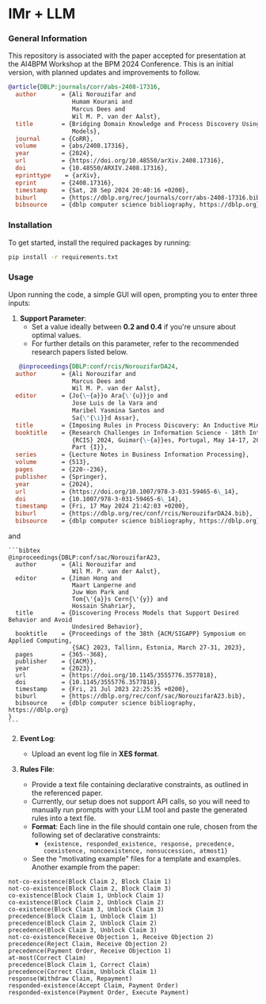 # IMr + LLM
### General Information
This repository is associated with the paper accepted for presentation at the AI4BPM Workshop at the BPM 2024 Conference. This is an initial version, with planned updates and improvements to follow.

```bibtex
@article{DBLP:journals/corr/abs-2408-17316,
  author       = {Ali Norouzifar and
                  Humam Kourani and
                  Marcus Dees and
                  Wil M. P. van der Aalst},
  title        = {Bridging Domain Knowledge and Process Discovery Using Large Language
                  Models},
  journal      = {CoRR},
  volume       = {abs/2408.17316},
  year         = {2024},
  url          = {https://doi.org/10.48550/arXiv.2408.17316},
  doi          = {10.48550/ARXIV.2408.17316},
  eprinttype    = {arXiv},
  eprint       = {2408.17316},
  timestamp    = {Sat, 28 Sep 2024 20:40:16 +0200},
  biburl       = {https://dblp.org/rec/journals/corr/abs-2408-17316.bib},
  bibsource    = {dblp computer science bibliography, https://dblp.org}}
```

### Installation

To get started, install the required packages by running:

```bash
pip install -r requirements.txt
```

### Usage

Upon running the code, a simple GUI will open, prompting you to enter three inputs:

1. **Support Parameter**:
   - Set a value ideally between **0.2 and 0.4** if you're unsure about optimal values.
   - For further details on this parameter, refer to the recommended research papers listed below.
    
```bibtex
   @inproceedings{DBLP:conf/rcis/NorouzifarDA24,
  author       = {Ali Norouzifar and
                  Marcus Dees and
                  Wil M. P. van der Aalst},
  editor       = {Jo{\~{a}}o Ara{\'{u}}jo and
                  Jose Luis de la Vara and
                  Maribel Yasmina Santos and
                  Sa{\"{\i}}d Assar},
  title        = {Imposing Rules in Process Discovery: An Inductive Mining Approach},
  booktitle    = {Research Challenges in Information Science - 18th International Conference,
                  {RCIS} 2024, Guimar{\~{a}}es, Portugal, May 14-17, 2024, Proceedings,
                  Part {I}},
  series       = {Lecture Notes in Business Information Processing},
  volume       = {513},
  pages        = {220--236},
  publisher    = {Springer},
  year         = {2024},
  url          = {https://doi.org/10.1007/978-3-031-59465-6\_14},
  doi          = {10.1007/978-3-031-59465-6\_14},
  timestamp    = {Fri, 17 May 2024 21:42:03 +0200},
  biburl       = {https://dblp.org/rec/conf/rcis/NorouzifarDA24.bib},
  bibsource    = {dblp computer science bibliography, https://dblp.org}}
```
   and 

    ```bibtex
    @inproceedings{DBLP:conf/sac/NorouzifarA23,
      author       = {Ali Norouzifar and
                      Wil M. P. van der Aalst},
      editor       = {Jiman Hong and
                      Maart Lanperne and
                      Juw Won Park and
                      Tom{\'{a}}s Cern{\'{y}} and
                      Hossain Shahriar},
      title        = {Discovering Process Models that Support Desired Behavior and Avoid
                      Undesired Behavior},
      booktitle    = {Proceedings of the 38th {ACM/SIGAPP} Symposium on Applied Computing,
                      {SAC} 2023, Tallinn, Estonia, March 27-31, 2023},
      pages        = {365--368},
      publisher    = {{ACM}},
      year         = {2023},
      url          = {https://doi.org/10.1145/3555776.3577818},
      doi          = {10.1145/3555776.3577818},
      timestamp    = {Fri, 21 Jul 2023 22:25:35 +0200},
      biburl       = {https://dblp.org/rec/conf/sac/NorouzifarA23.bib},
      bibsource    = {dblp computer science bibliography, https://dblp.org}
    }
    ```


2. **Event Log**:
   - Upload an event log file in **XES format**.

3. **Rules File**:
   - Provide a text file containing declarative constraints, as outlined in the referenced paper.
   - Currently, our setup does not support API calls, so you will need to manually run prompts with your LLM tool and paste the generated rules into a text file.
   - **Format**: Each line in the file should contain one rule, chosen from the following set of declarative constraints:
     - `{existence, responded_existence, response, precedence, coexistence, noncoexistence, nonsuccession, atmost1}`
   - See the "motivating example" files for a template and examples. Another example from the paper:
```text
not-co-existence(Block Claim 2, Block Claim 1)
not-co-existence(Block Claim 2, Block Claim 3)
co-existence(Block Claim 1, Unblock Claim 1)
co-existence(Block Claim 2, Unblock Claim 2)
co-existence(Block Claim 3, Unblock Claim 3)
precedence(Block Claim 1, Unblock Claim 1)
precedence(Block Claim 2, Unblock Claim 2)
precedence(Block Claim 3, Unblock Claim 3)
not-co-existence(Receive Objection 1, Receive Objection 2)
precedence(Reject Claim, Receive Objection 2)
precedence(Payment Order, Receive Objection 1)
at-most(Correct Claim)
precedence(Block Claim 1, Correct Claim)
precedence(Correct Claim, Unblock Claim 1)
response(Withdraw Claim, Repayment)
responded-existence(Accept Claim, Payment Order)
responded-existence(Payment Order, Execute Payment)
```